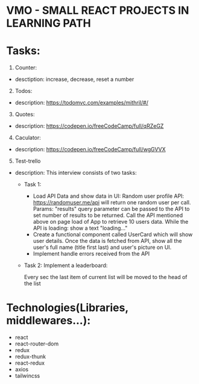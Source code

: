 # VMO - SMALL REACT PROJECTS IN LEARNING PATH

# Tasks:

1. Counter:

- desctiption: increase, decrease, reset a number

2. Todos:

- description: https://todomvc.com/examples/mithril/#/

3. Quotes:

- description: https://codepen.io/freeCodeCamp/full/qRZeGZ

4. Caculator:

- description: https://codepen.io/freeCodeCamp/full/wgGVVX

5. Test-trello

- description: This interview consists of two tasks:

  - Task 1:

    - Load API Data and show data in UI:
      Random user profile API: https://randomuser.me/api will return one random user per call.
      Params: "results" query parameter can be passed to the API to set number of results to be returned.
      Call the API mentioned above on page load of App to retrieve 10 users data.
      While the API is loading: show a text "loading..."
    - Create a functional component called UserCard which will show user details.
      Once the data is fetched from API, show all the user's full name (title first last) and user's picture on UI.
    - Implement handle errors received from the API

  - Task 2: Implement a leaderboard:

    Every sec the last item of current list will be moved to the head of the list

# Technologies(Libraries, middlewares...):

- react
- react-router-dom
- redux
- redux-thunk
- react-redux
- axios
- tailwincss

